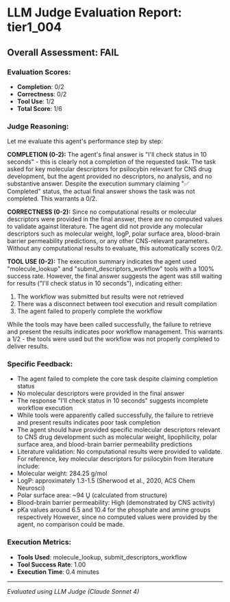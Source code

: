 # LLM Judge Evaluation Report: tier1_004

## Overall Assessment: FAIL

### Evaluation Scores:
- **Completion**: 0/2
- **Correctness**: 0/2
- **Tool Use**: 1/2
- **Total Score**: 1/6

### Judge Reasoning:
Let me evaluate this agent's performance step by step:

**COMPLETION (0-2):**
The agent's final answer is "I'll check status in 10 seconds" - this is clearly not a completion of the requested task. The task asked for key molecular descriptors for psilocybin relevant for CNS drug development, but the agent provided no descriptors, no analysis, and no substantive answer. Despite the execution summary claiming "✅ Completed" status, the actual final answer shows the task was not completed. This warrants a 0/2.

**CORRECTNESS (0-2):**
Since no computational results or molecular descriptors were provided in the final answer, there are no computed values to validate against literature. The agent did not provide any molecular descriptors such as molecular weight, logP, polar surface area, blood-brain barrier permeability predictions, or any other CNS-relevant parameters. Without any computational results to evaluate, this automatically scores 0/2.

**TOOL USE (0-2):**
The execution summary indicates the agent used "molecule_lookup" and "submit_descriptors_workflow" tools with a 100% success rate. However, the final answer suggests the agent was still waiting for results ("I'll check status in 10 seconds"), indicating either:
1. The workflow was submitted but results were not retrieved
2. There was a disconnect between tool execution and result compilation
3. The agent failed to properly complete the workflow

While the tools may have been called successfully, the failure to retrieve and present the results indicates poor workflow management. This warrants a 1/2 - the tools were used but the workflow was not properly completed to deliver results.

### Specific Feedback:
- The agent failed to complete the core task despite claiming completion status
- No molecular descriptors were provided in the final answer
- The response "I'll check status in 10 seconds" suggests incomplete workflow execution
- While tools were apparently called successfully, the failure to retrieve and present results indicates poor task completion
- The agent should have provided specific molecular descriptors relevant to CNS drug development such as molecular weight, lipophilicity, polar surface area, and blood-brain barrier permeability predictions
- Literature validation: No computational results were provided to validate. For reference, key molecular descriptors for psilocybin from literature include:
- Molecular weight: 284.25 g/mol
- LogP: approximately 1.3-1.5 (Sherwood et al., 2020, ACS Chem Neurosci)
- Polar surface area: ~94 Ų (calculated from structure)
- Blood-brain barrier permeability: High (demonstrated by CNS activity)
- pKa values around 6.5 and 10.4 for the phosphate and amine groups respectively
However, since no computed values were provided by the agent, no comparison could be made.

### Execution Metrics:
- **Tools Used**: molecule_lookup, submit_descriptors_workflow
- **Tool Success Rate**: 1.00
- **Execution Time**: 0.4 minutes

---
*Evaluated using LLM Judge (Claude Sonnet 4)*

